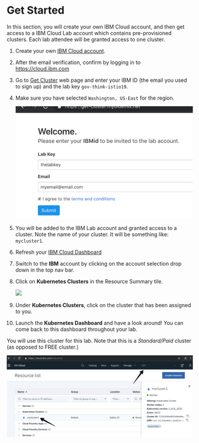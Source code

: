 # Get Started
In this section, you will create your own IBM Cloud account, and then get access to a IBM Cloud Lab account which contains pre-provisioned clusters. Each lab attendee will be granted access to one cluster.

1. Create your own [IBM Cloud account](https://cloud.ibm.com/registration/?cm_mmc=Email_Events-_-Developer_Innovation-_-WW_WW-_-yla\CodeThinkGov-IBMUSFederalTechnologyEvent\Mar2019\unknown\naeastdevadvgrp\unknown\unknown\unknown\artificial-intelligence\blockchain\blockchain\containers\devops\microservices\&cm_mmca1=000019RS&cm_mmca2=10004805&cm_mmca3=M99938765&cvosrc=email.Events.M99938765&cvo_campaign=000019RS).
2. After the email verification, confirm by logging in to https://cloud.ibm.com
3. Go to [Get Cluster](https://gov-think-istio.mybluemix.net/) web page and enter your IBM ID (the email you used to sign up) and the lab key `gov-think-istio19`.
4. Make sure you have selected `Washington, US-East` for the region.

    ![](README_images/get-cluster.png)

3. You will be added to the IBM Lab account and granted access to a cluster. Note the name of your cluster. It will be something like: `mycluster1`.
4. Refresh your [IBM Cloud Dashboard](https://cloud.ibm.com)
5. Switch to the **IBM** account by clicking on the account selection drop down in the top nav bar.
6. Click on **Kubernetes Clusters** in the Resource Summary tile.

    ![](../README_images/kubernetesResources.png)

7. Under **Kubernetes Clusters**, click on the cluster that has been assigned to you.
8. Launch the **Kubernetes Dashboard** and have a look around! You can come back to this dashboard throughout your lab.

You will use this cluster for this lab. Note that this is a *Standard/Paid* cluster (as opposed to FREE cluster.)

![](README_images/dashboard.png)